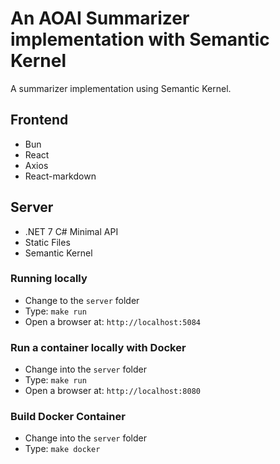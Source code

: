 # An AOAI Summarizer implementation with Semantic Kernel

A summarizer implementation using Semantic Kernel.

## Frontend

- Bun
- React
- Axios
- React-markdown

## Server

- .NET 7 C# Minimal API
- Static Files
- Semantic Kernel

### Running locally

- Change to the `server` folder
- Type: `make run`
- Open a browser at: `http://localhost:5084`

### Run a container locally with Docker

- Change into the `server` folder
- Type: `make run`
- Open a browser at: `http://localhost:8080`

### Build Docker Container

- Change into the `server` folder
- Type: `make docker`
